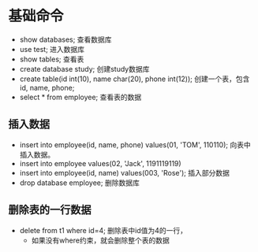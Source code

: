 # 基础命令

- show databases; 查看数据库
- use test; 进入数据库
- show tables; 查看表
- create database study; 创建study数据库
- create table(id int(10), name char(20), phone int(12)); 创建一个表，包含id, name, phone;
- select * from employee; 查看表的数据

## 插入数据
- insert into employee(id, name, phone) values(01, 'TOM', 110110); 向表中插入数据。
- insert into employee values(02, 'Jack', 1191119119)
- insert into employee(id, name) values(003, 'Rose'); 插入部分数据
- drop database employee; 删除数据库

## 删除表的一行数据
- delete from t1 where id=4;  删除表中id值为4的一行，
	- 如果没有where约束，就会删除整个表的数据
